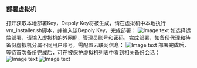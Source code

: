 ### 部署虚拟机

打开获取本地部署Key，Depoly Key将被生成，请在虚拟机中本地执行vm_installer.sh脚本，并输入该Depoly Key，完成部署：
![Image text](/depoly_vm_1.jpg)
如选择远端部署，请输入虚拟机的外网IP，管理员账号和密码，完成部署，如备份代理和待备份虚拟机分属不同用户账号，需配置云联网信息：
![Image text](/depoly_vm_2.jpg)
部署完成后，等待首次备份完成后，可在被保护虚拟机列表中看到相关备份会话：
![Image text](/backup_done.jpg)
![Image text](/cloud.jpg)
